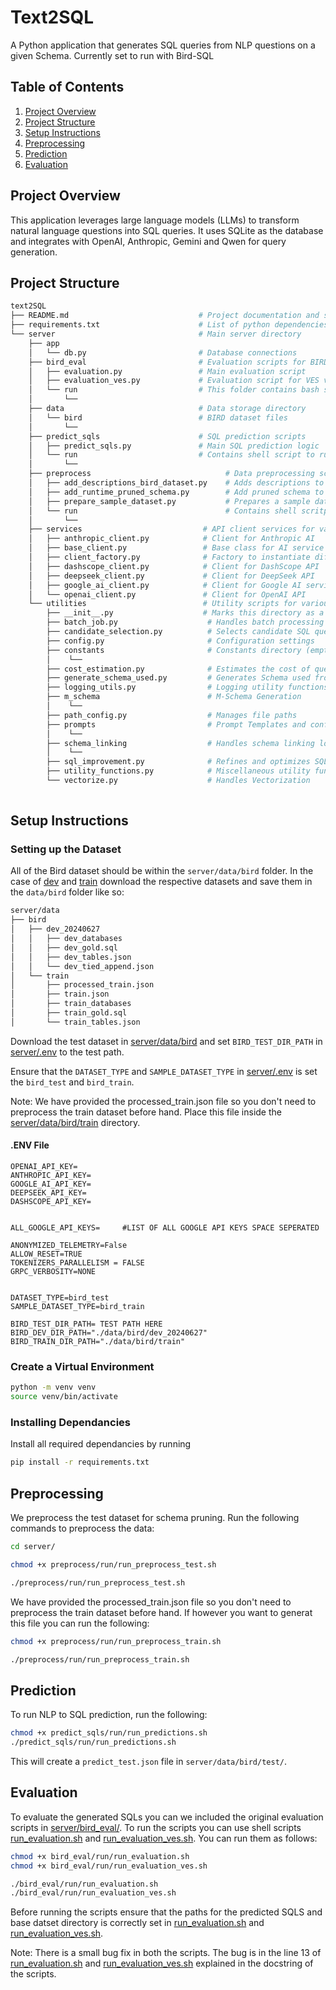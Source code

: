 # Text2SQL

A Python application that generates SQL queries from NLP questions on a given Schema. Currently set to run with Bird-SQL

## Table of Contents

1. [Project Overview](#project-overview)
2. [Project Structure](#project-structure)
3. [Setup Instructions](#setup-instructions)
4. [Preprocessing](#preprocessing)
5. [Prediction](#prediction)
6. [Evaluation](#evaluation)

## Project Overview

This application leverages large language models (LLMs) to transform natural language questions into SQL queries. It uses SQLite as the database and integrates with OpenAI, Anthropic, Gemini and Qwen for query generation.

## Project Structure

```bash
text2SQL
├── README.md                             # Project documentation and setup instructions
├── requirements.txt                      # List of python dependencies for the project
└── server                                # Main server directory
    ├── app
    │   └── db.py                         # Database connections 
    ├── bird_eval                         # Evaluation scripts for BIRD dataset
    │   ├── evaluation.py                 # Main evaluation script
    │   ├── evaluation_ves.py             # Evaluation script for VES variant
    │   └── run                           # This folder contains bash scripts to run evaluation scripts
    │       └──
    ├── data                              # Data storage directory
    │   └── bird                          # BIRD dataset files
    │       └──
    ├── predict_sqls                      # SQL prediction scripts
    │   ├── predict_sqls.py               # Main SQL prediction logic
    │   └── run                           # Contains shell script to run main prediction script
    │       └──
    ├── preprocess                              # Data preprocessing scripts
    │   ├── add_descriptions_bird_dataset.py    # Adds descriptions to the BIRD dataset
    │   ├── add_runtime_pruned_schema.py        # Add pruned schema to the test set
    │   ├── prepare_sample_dataset.py           # Prepares a sample dataset for testing
    │   └── run                                 # Contains shell scritps to run preprocessing scripts
    │       └──
    ├── services                           # API client services for various LLMs
    │   ├── anthropic_client.py            # Client for Anthropic AI
    │   ├── base_client.py                 # Base class for AI service clients
    │   ├── client_factory.py              # Factory to instantiate different clients
    │   ├── dashscope_client.py            # Client for DashScope API
    │   ├── deepseek_client.py             # Client for DeepSeek API
    │   ├── google_ai_client.py            # Client for Google AI services
    │   └── openai_client.py               # Client for OpenAI API
    └── utilities                          # Utility scripts for various functionalities
        ├── __init__.py                    # Marks this directory as a Python module
        ├── batch_job.py                    # Handles batch processing tasks
        ├── candidate_selection.py          # Selects candidate SQL queries
        ├── config.py                       # Configuration settings
        ├── constants                       # Constants directory (empty or contains static values)
        │    └──
        ├── cost_estimation.py              # Estimates the cost of queries
        ├── generate_schema_used.py         # Generates Schema used from SQL queries
        ├── logging_utils.py                # Logging utility functions
        ├── m_schema                        # M-Schema Generation 
        │    └──
        ├── path_config.py                  # Manages file paths
        ├── prompts                         # Prompt Templates and configs
        │    └──
        ├── schema_linking                  # Handles schema linking logic
        │    └──
        ├── sql_improvement.py              # Refines and optimizes SQL queries
        ├── utility_functions.py            # Miscellaneous utility functions
        └── vectorize.py                    # Handles Vectorization
     
```

## Setup Instructions

### Setting up the Dataset

All of the Bird dataset should be within the `server/data/bird` folder. In the case of [dev](https://bird-bench.oss-cn-beijing.aliyuncs.com/dev.zip) and [train](https://bird-bench.oss-cn-beijing.aliyuncs.com/train.zip) download the respective datasets and save them in the `data/bird` folder like so:

```bash
server/data
├── bird
│   ├── dev_20240627
│   │   ├── dev_databases
│   │   ├── dev_gold.sql
│   │   ├── dev_tables.json
│   │   └── dev_tied_append.json
│   └── train
│       ├── processed_train.json
│       ├── train.json
│       ├── train_databases
│       ├── train_gold.sql
│       └── train_tables.json

```

Download the test dataset in [server/data/bird](server/data/bird/) and set `BIRD_TEST_DIR_PATH` in [server/.env](server/.env) to the test path.

Ensure that the `DATASET_TYPE` and `SAMPLE_DATASET_TYPE` in [server/.env](server/.env) is set the `bird_test` and `bird_train`.

Note: We have provided the processed_train.json file so you don't need to preprocess the train dataset before hand. Place this file inside the [server/data/bird/train](server/data/bird/train/) directory.

#### .ENV File

```
OPENAI_API_KEY=
ANTHROPIC_API_KEY=
GOOGLE_AI_API_KEY=
DEEPSEEK_API_KEY=
DASHSCOPE_API_KEY=


ALL_GOOGLE_API_KEYS=     #LIST OF ALL GOOGLE API KEYS SPACE SEPERATED

ANONYMIZED_TELEMETRY=False
ALLOW_RESET=TRUE
TOKENIZERS_PARALLELISM = FALSE
GRPC_VERBOSITY=NONE


DATASET_TYPE=bird_test
SAMPLE_DATASET_TYPE=bird_train

BIRD_TEST_DIR_PATH= TEST PATH HERE
BIRD_DEV_DIR_PATH="./data/bird/dev_20240627"
BIRD_TRAIN_DIR_PATH="./data/bird/train"
```

### Create a Virtual Environment

```sh
python -m venv venv
source venv/bin/activate
```

### Installing Dependancies

Install all required dependancies by running

```sh
pip install -r requirements.txt
```

## Preprocessing

We preprocess the test dataset for schema pruning. Run the following commands to preprocess the data:

```sh
cd server/

chmod +x preprocess/run/run_preprocess_test.sh

./preprocess/run/run_preprocess_test.sh
```

We have provided the processed_train.json file so you don't need to preprocess the train dataset before hand. If however you want to generat this file you can run the following:

```sh
chmod +x preprocess/run/run_preprocess_train.sh

./preprocess/run/run_preprocess_train.sh
```

## Prediction

To run NLP to SQL prediction, run the following:

```sh
chmod +x predict_sqls/run/run_predictions.sh
./predict_sqls/run/run_predictions.sh
```

This will create a `predict_test.json` file in `server/data/bird/test/`.

## Evaluation

To evaluate the generated SQLs you can we included the original evaluation scripts in [server/bird_eval/](server/bird_eval/). To run the scripts you can use shell scripts [run_evaluation.sh](server/bird_eval/run/run_evaluation.sh) and [run_evaluation_ves.sh](server/bird_eval/run/run_evaluation_ves.sh). You can run them as follows:

```sh
chmod +x bird_eval/run/run_evaluation.sh
chmod +x bird_eval/run/run_evaluation_ves.sh

./bird_eval/run/run_evaluation.sh
./bird_eval/run/run_evaluation_ves.sh
```

Before running the scripts ensure that the paths for the predicted SQLS and base datset directory is correctly set in [run_evaluation.sh](server/bird_eval/run/run_evaluation.sh) and [run_evaluation_ves.sh](server/bird_eval/run/run_evaluation_ves.sh).

Note: There is a small bug fix in both the scripts. The bug is in the line 13 of [run_evaluation.sh](server/bird_eval/run/run_evaluation.sh) and [run_evaluation_ves.sh](server/bird_eval/run/run_evaluation_ves.sh) explained in the docstring of the scripts.
